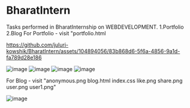 # BharatIntern
Tasks performed in  BharatInternship on WEBDEVELOPMENT.     1.Portfolio   2.Blog
For Portfolio - visit "portfolio.html


https://github.com/juluri-kowshik/BharatIntern/assets/104894056/83b868d6-5f6a-4856-9a1d-fa789d28e186

![image](https://github.com/juluri-kowshik/BharatIntern/assets/104894056/d7067507-7da7-4816-a07d-26a7a7d3cfa7)
![image](https://github.com/juluri-kowshik/BharatIntern/assets/104894056/1c389104-7c6e-4b2c-ae5a-ae60b984fd7e)
![image](https://github.com/juluri-kowshik/BharatIntern/assets/104894056/94591b69-f765-4680-a4eb-24064132cd3b)
![image](https://github.com/juluri-kowshik/BharatIntern/assets/104894056/e46c5301-1863-456d-9d81-3e4558656447)


For Blog      - visit "anonymous.png
                       blog.html
                       index.css
                       like.png
                       share.png
                       user.png
                       user1.png"
                    
![image](https://github.com/juluri-kowshik/BharatIntern/assets/104894056/5989f391-a850-4485-a2d6-79f0576e2128)
